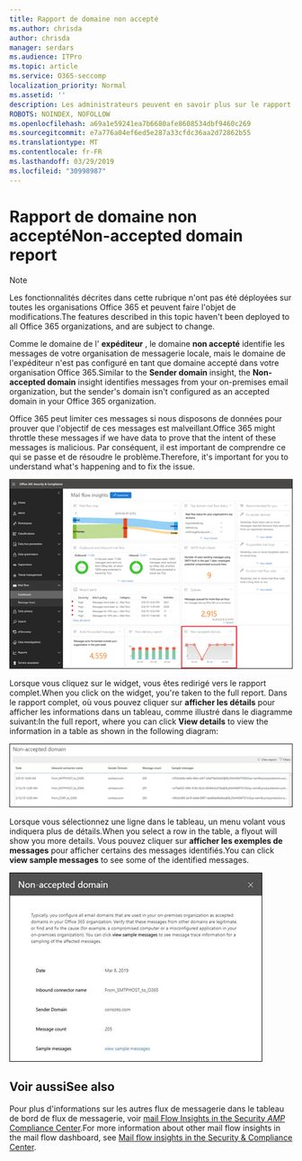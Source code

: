 ```yaml
---
title: Rapport de domaine non accepté
ms.author: chrisda
author: chrisda
manager: serdars
ms.audience: ITPro
ms.topic: article
ms.service: O365-seccomp
localization_priority: Normal
ms.assetid: ''
description: Les administrateurs peuvent en savoir plus sur le rapport de domaine non accepté dans le tableau de bord de flux de messagerie dans le centre de sécurité & Compliance Center.
ROBOTS: NOINDEX, NOFOLLOW
ms.openlocfilehash: a69a1e59241ea7b6680afe8608534dbf9460c269
ms.sourcegitcommit: e7a776a04ef6ed5e287a33cfdc36aa2d72862b55
ms.translationtype: MT
ms.contentlocale: fr-FR
ms.lasthandoff: 03/29/2019
ms.locfileid: "30998987"
---
```

# <a name="non-accepted-domain-report"></a><span data-ttu-id="dd60c-103">Rapport de domaine non accepté</span><span class="sxs-lookup"><span data-stu-id="dd60c-103">Non-accepted domain report</span></span>

> [!NOTE]
> <span data-ttu-id="dd60c-104">Les fonctionnalités décrites dans cette rubrique n'ont pas été déployées sur toutes les organisations Office 365 et peuvent faire l'objet de modifications.</span><span class="sxs-lookup"><span data-stu-id="dd60c-104">The features described in this topic haven't been deployed to all Office 365 organizations, and are subject to change.</span></span>

<span data-ttu-id="dd60c-105">Comme le domaine de l' **expéditeur** , le domaine **non accepté** identifie les messages de votre organisation de messagerie locale, mais le domaine de l'expéditeur n'est pas configuré en tant que domaine accepté dans votre organisation Office 365.</span><span class="sxs-lookup"><span data-stu-id="dd60c-105">Similar to the **Sender domain** insight, the **Non-accepted domain** insight identifies messages from your on-premises email organization, but the sender's domain isn't configured as an accepted domain in your Office 365 organization.</span></span>

<span data-ttu-id="dd60c-106">Office 365 peut limiter ces messages si nous disposons de données pour prouver que l'objectif de ces messages est malveillant.</span><span class="sxs-lookup"><span data-stu-id="dd60c-106">Office 365 might throttle these messages if we have data to prove that the intent of these messages is malicious.</span></span> <span data-ttu-id="dd60c-107">Par conséquent, il est important de comprendre ce qui se passe et de résoudre le problème.</span><span class="sxs-lookup"><span data-stu-id="dd60c-107">Therefore, it's important for you to understand what's happening and to fix the issue.</span></span>

![Rapport de domaine non accepté dans le tableau de bord de flux de messagerie dans le centre de sécurité & Compliance Center](media/non-accepted-domain-report-selected.png)

<span data-ttu-id="dd60c-109">Lorsque vous cliquez sur le widget, vous êtes redirigé vers le rapport complet.</span><span class="sxs-lookup"><span data-stu-id="dd60c-109">When you click on the widget, you're taken to the full report.</span></span> <span data-ttu-id="dd60c-110">Dans le rapport complet, où vous pouvez cliquer sur **afficher les détails** pour afficher les informations dans un tableau, comme illustré dans le diagramme suivant:</span><span class="sxs-lookup"><span data-stu-id="dd60c-110">In the full report, where you can click **View details** to view the information in a table as shown in the following diagram:</span></span>

![Afficher la table des détails dans le rapport de domaine non accepté](media/non-accepted-domain-report-view-details.png)

<span data-ttu-id="dd60c-112">Lorsque vous sélectionnez une ligne dans le tableau, un menu volant vous indiquera plus de détails.</span><span class="sxs-lookup"><span data-stu-id="dd60c-112">When you select a row in the table, a flyout will show you more details.</span></span> <span data-ttu-id="dd60c-113">Vous pouvez cliquer sur **afficher les exemples de messages** pour afficher certains des messages identifiés.</span><span class="sxs-lookup"><span data-stu-id="dd60c-113">You can click **view sample messages** to see some of the identified messages.</span></span>

![Sélectionner une ligne dans le tableau des détails dans le rapport de domaine non accepté](media/non-accepted-domain-report-select-row-in-table.png)

## <a name="see-also"></a><span data-ttu-id="dd60c-115">Voir aussi</span><span class="sxs-lookup"><span data-stu-id="dd60c-115">See also</span></span>

<span data-ttu-id="dd60c-116">Pour plus d'informations sur les autres flux de messagerie dans le tableau de bord de flux de messagerie, voir [mail Flow Insights in the Security _AMP_ Compliance Center](mail-flow-insights-v2.md).</span><span class="sxs-lookup"><span data-stu-id="dd60c-116">For more information about other mail flow insights in the mail flow dashboard, see [Mail flow insights in the Security & Compliance Center](mail-flow-insights-v2.md).</span></span>
